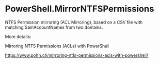 # PowerShell.MirrorNTFSPermissions
NTFS Permission mirroring (ACL Mirroring), based on a CSV file with matching SamAccountNames from two domains.

More details:

Mirroring NTFS Permissions (ACLs) with PowerShell

https://www.pohn.ch/mirroring-ntfs-permissions-acls-with-powershell/
